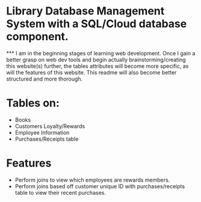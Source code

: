 Library Database Management System with a SQL/Cloud database component.
=======================================================================


*** I am in the beginning stages of learning web development. Once I gain a better grasp on web dev tools and begin actually brainstorming/creating this website(s) further, the tables attributes will become more specific, as will the features of this website. This readme will also become better structured and more thorough.

# Tables on: #
  - Books
  - Customers Loyalty/Rewards
  - Employee Information
  - Purchases/Receipts table

# Features #
* Perform joins to view which employees are rewards members.
* Perform joins based off customer unique ID with purchases/receipts table to view their recent purchases.
